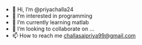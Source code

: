 - 👋 Hi, I’m @priyachalla24
- 👀 I’m interested in programming
- 🌱 I’m currently learning matlab
- 💞️ I’m looking to collaborate on ...
- 📫 How to reach me challasaipriya99@gmail.com

<!---
priyachalla24/priyachalla24 is a ✨ special ✨ repository because its `README.md` (this file) appears on your GitHub profile.
You can click the Preview link to take a look at your changes.
--->
